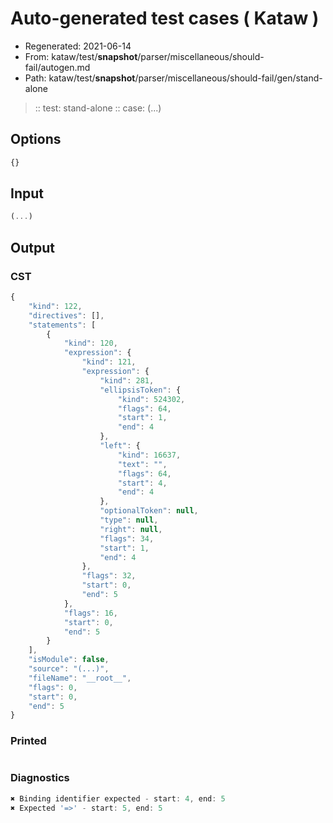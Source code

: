 # Auto-generated test cases ( Kataw )
- Regenerated: 2021-06-14
- From: kataw/test/__snapshot__/parser/miscellaneous/should-fail/autogen.md
- Path: kataw/test/__snapshot__/parser/miscellaneous/should-fail/gen/stand-alone
> :: test: stand-alone
> :: case: (...)
## Options

`````js
{}
`````
## Input

`````js
(...)
`````
## Output

### CST

```javascript
{
    "kind": 122,
    "directives": [],
    "statements": [
        {
            "kind": 120,
            "expression": {
                "kind": 121,
                "expression": {
                    "kind": 281,
                    "ellipsisToken": {
                        "kind": 524302,
                        "flags": 64,
                        "start": 1,
                        "end": 4
                    },
                    "left": {
                        "kind": 16637,
                        "text": "",
                        "flags": 64,
                        "start": 4,
                        "end": 4
                    },
                    "optionalToken": null,
                    "type": null,
                    "right": null,
                    "flags": 34,
                    "start": 1,
                    "end": 4
                },
                "flags": 32,
                "start": 0,
                "end": 5
            },
            "flags": 16,
            "start": 0,
            "end": 5
        }
    ],
    "isModule": false,
    "source": "(...)",
    "fileName": "__root__",
    "flags": 0,
    "start": 0,
    "end": 5
}
```

### Printed

```javascript

```

### Diagnostics

```javascript
✖ Binding identifier expected - start: 4, end: 5
✖ Expected '=>' - start: 5, end: 5

```

